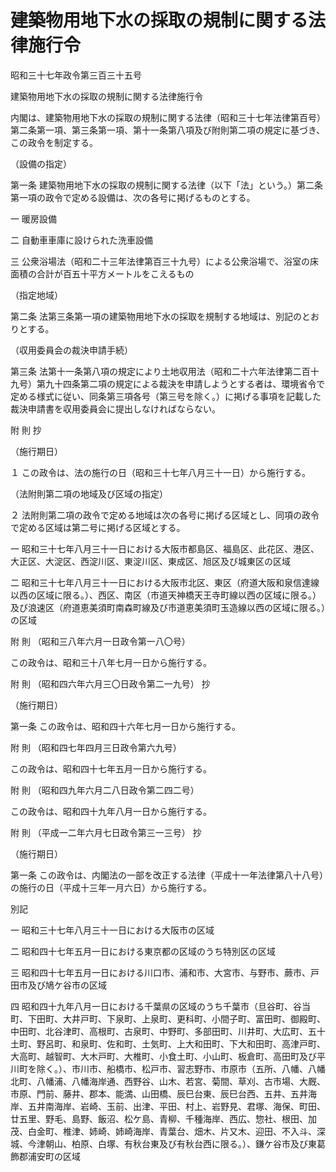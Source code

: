 # 建築物用地下水の採取の規制に関する法律施行令

昭和三十七年政令第三百三十五号

建築物用地下水の採取の規制に関する法律施行令

内閣は、建築物用地下水の採取の規制に関する法律（昭和三十七年法律第百号）第二条第一項、第三条第一項、第十一条第八項及び附則第二項の規定に基づき、この政令を制定する。

（設備の指定）

第一条 建築物用地下水の採取の規制に関する法律（以下「法」という。）第二条第一項の政令で定める設備は、次の各号に掲げるものとする。

一 暖房設備

二 自動車車庫に設けられた洗車設備

三 公衆浴場法（昭和二十三年法律第百三十九号）による公衆浴場で、浴室の床面積の合計が百五十平方メートルをこえるもの

（指定地域）

第二条 法第三条第一項の建築物用地下水の採取を規制する地域は、別記のとおりとする。

（収用委員会の裁決申請手続）

第三条 法第十一条第八項の規定により土地収用法（昭和二十六年法律第二百十九号）第九十四条第二項の規定による裁決を申請しようとする者は、環境省令で定める様式に従い、同条第三項各号（第三号を除く。）に掲げる事項を記載した裁決申請書を収用委員会に提出しなければならない。

附 則 抄

（施行期日）

１ この政令は、法の施行の日（昭和三十七年八月三十一日）から施行する。

（法附則第二項の地域及び区域の指定）

２ 法附則第二項の政令で定める地域は次の各号に掲げる区域とし、同項の政令で定める区域は第二号に掲げる区域とする。

一 昭和三十七年八月三十一日における大阪市都島区、福島区、此花区、港区、大正区、大淀区、西淀川区、東淀川区、東成区、旭区及び城東区の区域

二 昭和三十七年八月三十一日における大阪市北区、東区（府道大阪和泉信達線以西の区域に限る。）、西区、南区（市道天神橋天王寺町線以西の区域に限る。）及び浪速区（府道恵美須町南森町線及び市道恵美須町玉造線以西の区域に限る。）の区域

附 則 （昭和三八年六月一日政令第一八〇号）

この政令は、昭和三十八年七月一日から施行する。

附 則 （昭和四六年六月三〇日政令第二一九号） 抄

（施行期日）

第一条 この政令は、昭和四十六年七月一日から施行する。

附 則 （昭和四七年四月三日政令第六九号）

この政令は、昭和四十七年五月一日から施行する。

附 則 （昭和四九年六月二八日政令第二四二号）

この政令は、昭和四十九年八月一日から施行する。

附 則 （平成一二年六月七日政令第三一三号） 抄

（施行期日）

第一条 この政令は、内閣法の一部を改正する法律（平成十一年法律第八十八号）の施行の日（平成十三年一月六日）から施行する。

別記

一 昭和三十七年八月三十一日における大阪市の区域

二 昭和四十七年五月一日における東京都の区域のうち特別区の区域

三 昭和四十七年五月一日における川口市、浦和市、大宮市、与野市、蕨市、戸田市及び鳩ケ谷市の区域

四 昭和四十九年八月一日における千葉県の区域のうち千葉市（旦谷町、谷当町、下田町、大井戸町、下泉町、上泉町、更科町、小間子町、富田町、御殿町、中田町、北谷津町、高根町、古泉町、中野町、多部田町、川井町、大広町、五十土町、野呂町、和泉町、佐和町、土気町、上大和田町、下大和田町、高津戸町、大高町、越智町、大木戸町、大椎町、小食土町、小山町、板倉町、高田町及び平川町を除く。）、市川市、船橋市、松戸市、習志野市、市原市（五所、八幡、八幡北町、八幡浦、八幡海岸通、西野谷、山木、若宮、菊間、草刈、古市場、大厩、市原、門前、藤井、郡本、能満、山田橋、辰巳台東、辰巳台西、五井、五井海岸、五井南海岸、岩崎、玉前、出津、平田、村上、岩野見、君塚、海保、町田、廿五里、野毛、島野、飯沼、松ケ島、青柳、千種海岸、西広、惣社、根田、加茂、白金町、椎津、姉崎、姉崎海岸、青葉台、畑木、片又木、迎田、不入斗、深城、今津朝山、柏原、白塚、有秋台東及び有秋台西に限る。）、鎌ケ谷市及び東葛飾郡浦安町の区域
